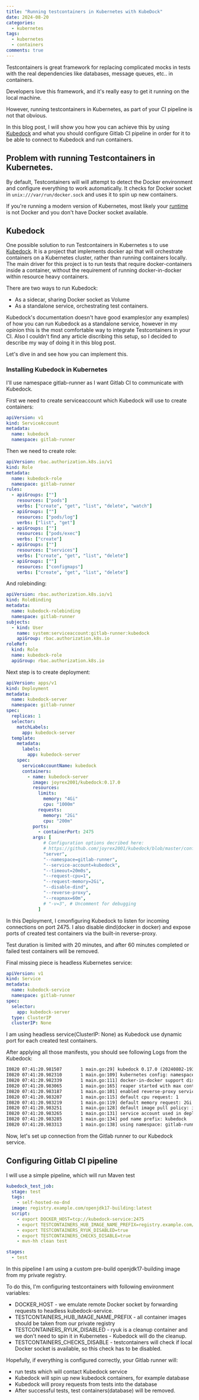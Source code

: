 ```yaml
---
title: "Running testcontainers in Kubernetes with KubeDock"
date: 2024-08-20
categories:
  - kubernetes
tags:
  - kubernetes
  - containers
comments: true
---
```


Testcontainers is great framework for replacing complicated mocks in tests with
the real dependencies like databases, message queues, etc.. in containers.

Developers love this framework, and it's really easy to get it running on the
local machine.

However, running testcontainers in Kubernetes, as part of your CI pipeline is
not that obvious.

In this blog post, I will show you how you can achieve this by using
[Kubedock](https://github.com/joyrex2001/kubedock) and what you should
configure Gitlab CI pipeline in order for it to be able to connect to Kubedock
and run containers.

## Problem with running Testcontainers in Kubernetes.

By default, Testcontainers will will attempt to detect the Docker environment
and configure everything to work automatically. It checks for Docker socket in
`unix:///var/run/docker.sock` and uses it to spin up new containers.

If you're running a modern version of Kubernetes, most likely your
[runtime](https://kubernetes.io/docs/setup/production-environment/container-runtimes/)
is not Docker and you don't have Docker socket available.

## Kubedock

One possible solution to run Testcontainers in Kubernetes s to use
[Kubedock](https://github.com/joyrex2001/kubedock). It is a project that
implements docker api that will orchestrate containers on a Kubernetes cluster,
rather than running containers locally. The main driver for this project is to
run tests that require docker-containers inside a container, without the
requirement of running docker-in-docker within resource heavy containers.

There are two ways to run Kubedock:
- As a sidecar, sharing Docker socket as Volume
- As a standalone service, orchestrating test containers.

Kubedock's documentation doesn't have good examples(or any examples) of how you
can run Kubedock as a standalone service, however in my opinion this is the
most comfortable way to integrate Testcontainers in your CI. Also I couldn't
find any article discribing this setup, so I decided to describe my way of
doing it in this blog post.

Let's dive in and see how you can implement this.

### Installing Kubedock in Kubernetes

I'll use namespace gitlab-runner as I want Gitlab CI to communicate with
Kubedock.

First we need to create serviceaccount which Kubedock will use to create
containers:

```yaml
apiVersion: v1
kind: ServiceAccount
metadata:
  name: kubedock
  namespace: gitlab-runner
```

Then we need to create role:

```yaml
apiVersion: rbac.authorization.k8s.io/v1
kind: Role
metadata:
  name: kubedock-role
  namespace: gitlab-runner
rules:
  - apiGroups: [""]
    resources: ["pods"]
    verbs: ["create", "get", "list", "delete", "watch"]
  - apiGroups: [""]
    resources: ["pods/log"]
    verbs: ["list", "get"]
  - apiGroups: [""]
    resources: ["pods/exec"]
    verbs: ["create"]
  - apiGroups: [""]
    resources: ["services"]
    verbs: ["create", "get", "list", "delete"]
  - apiGroups: [""]
    resources: ["configmaps"]
    verbs: ["create", "get", "list", "delete"]
```

And rolebinding:

```yaml
apiVersion: rbac.authorization.k8s.io/v1
kind: RoleBinding
metadata:
  name: kubedock-rolebinding
  namespace: gitlab-runner
subjects:
  - kind: User
    name: system:serviceaccount:gitlab-runner:kubedock
    apiGroup: rbac.authorization.k8s.io
roleRef:
  kind: Role
  name: kubedock-role
  apiGroup: rbac.authorization.k8s.io
```

Next step is to create deployment:

```yaml
apiVersion: apps/v1
kind: Deployment
metadata:
  name: kubedock-server
  namespace: gitlab-runner
spec:
  replicas: 1
  selector:
    matchLabels:
      app: kubedock-server
  template:
    metadata:
      labels:
        app: kubedock-server
    spec:
      serviceAccountName: kubedock
      containers:
        - name: kubedock-server
          image: joyrex2001/kubedock:0.17.0
          resources:
            limits:
              memory: "4Gi"
              cpu: "1000m"
            requests:
              memory: "2Gi"
              cpu: "200m"
          ports:
            - containerPort: 2475
          args: [
              # Configuration options decribed here:
              # https://github.com/joyrex2001/kubedock/blob/master/config.md
              "server",
              "--namespace=gitlab-runner",
              "--service-account=kubedock",
              "--timeout=20m0s",
              "--request-cpu=1",
              "--request-memory=2Gi",
              "--disable-dind",
              "--reverse-proxy",
              "--reapmax=60m",
              # "-v=3", # Uncomment for debugging
            ]
```

In this Deployment, I cmonfiguring Kubedock to listen for incoming connections
on port 2475. I also disable dind(docker in docker) and expose ports of created
test containers via the built-in reverse-proxy.

Test duration is limited with 20 minutes, and after 60 minutes completed or
failed test containers will be removed.


Final missing piece is headless Kubernetes service:

```yaml
apiVersion: v1
kind: Service
metadata:
  name: kubedock-service
  namespace: gitlab-runner
spec:
  selector:
    app: kubedock-server
  type: ClusterIP
  clusterIP: None
```

I am using headless service(ClusterIP: None) as Kubedock use dynamic port for
each created test containers.


After applying all those manifests, you should see following Logs from the
Kubedock:

```txt
I0820 07:41:20.981507       1 main.go:29] kubedock 0.17.0 (20240802-193331) / kubedock.id=7e1bb6b9fa3d
I0820 07:41:20.982310       1 main.go:109] kubernetes config: namespace=gitlab-runner, ready timeout=20m0s
I0820 07:41:20.982339       1 main.go:111] docker-in-docker support disabled
I0820 07:41:20.983065       1 main.go:165] reaper started with max container age 1h0m0s
I0820 07:41:20.983187       1 main.go:101] enabled reverse-proxy services via 0.0.0.0 on the kubedock host
I0820 07:41:20.983207       1 main.go:115] default cpu request: 1
I0820 07:41:20.983219       1 main.go:119] default memory request: 2Gi
I0820 07:41:20.983251       1 main.go:128] default image pull policy: ifnotpresent
I0820 07:41:20.983265       1 main.go:131] service account used in deployments: kubedock
I0820 07:41:20.983285       1 main.go:134] pod name prefix: kubedock
I0820 07:41:20.983313       1 main.go:138] using namespace: gitlab-runner
```

Now, let's set up connection from the Gitlab runner to our Kubedock service.

## Configuring Gitlab CI pipeline

I will use a simple pipeline, which will run Maven test

```yaml
kubedock_test_job:
  stage: test
  tags:
    - self-hosted-no-dnd
  image: registry.example.com/openjdk17-building:latest
  script:
    - export DOCKER_HOST=tcp://kubedock-service:2475
    - export TESTCONTAINERS_HUB_IMAGE_NAME_PREFIX=registry.example.com/java/
    - export TESTCONTAINERS_RYUK_DISABLED=true
    - export TESTCONTAINERS_CHECKS_DISABLE=true
    - mvn-hh clean test

stages:
  - test
```

In this pipeline I am using a custom pre-build openjdk17-building image from my
private registry.

To do this, I'm configuring testcontainers with following environment
variables:

- DOCKER_HOST - we emulate remote Docker socket by forwarding requests to
headless kubedock-service.
- TESTCONTAINERS_HUB_IMAGE_NAME_PREFIX - all container images should be taken
from our private registry
- TESTCONTAINERS_RYUK_DISABLED - ryuk is a cleanup container and we don't need
to spin it in Kubernetes - Kubedock will do the cleanup.
- TESTCONTAINERS_CHECKS_DISABLE - testcontainers will check if local Docker
socket is available, so this check has to be disabled.

Hopefully, if everything is configured correctly, your Gitlab runner will:

- run tests which will contact Kubedock service
- Kubedock will spin up new kubedock containers, for example database
- Kubedock will proxy requests from tests into the database
- After successful tests, test containers(database) will be removed.

